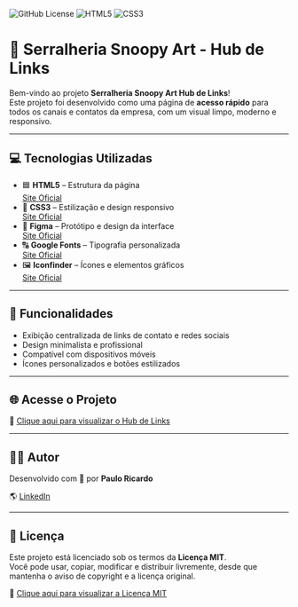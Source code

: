 ![GitHub License](https://img.shields.io/github/license/paulo-ricardo-ffg/Serralheria-Snoopy-Art-Hub-Links?style=for-the-badge)
![HTML5](https://img.shields.io/badge/HTML5--E34F26?style=for-the-badge&logo=html5&logoColor=white)
![CSS3](https://img.shields.io/badge/CSS3--1572B6?style=for-the-badge&logo=css3&logoColor=white)


# 🔗 Serralheria Snoopy Art - Hub de Links

Bem-vindo ao projeto **Serralheria Snoopy Art Hub de Links**!  
Este projeto foi desenvolvido como uma página de **acesso rápido** para todos os canais e contatos da empresa, com um visual limpo, moderno e responsivo.

---

## 💻 Tecnologias Utilizadas

- 🟦 **HTML5** – Estrutura da página  
  [Site Oficial](https://developer.mozilla.org/en-US/docs/Web/HTML)  
- 🎨 **CSS3** – Estilização e design responsivo  
  [Site Oficial](https://developer.mozilla.org/en-US/docs/Web/CSS)  
- 🧩 **Figma** – Protótipo e design da interface  
  [Site Oficial](https://www.figma.com/)  
- 🔠 **Google Fonts** – Tipografia personalizada  
  [Site Oficial](https://fonts.google.com/)  
- 🖼️ **Iconfinder** – Ícones e elementos gráficos  
  [Site Oficial](https://www.iconfinder.com/)
 

---

## 🚀 Funcionalidades

- Exibição centralizada de links de contato e redes sociais  
- Design minimalista e profissional  
- Compatível com dispositivos móveis  
- Ícones personalizados e botões estilizados  

---

## 🌐 Acesse o Projeto

🔗 [Clique aqui para visualizar o Hub de Links](https://paulo-ricardo-ffg.github.io/Serralheria-Snoopy-Art-Hub-Links)

---

## 👨‍💻 Autor

Desenvolvido com 💙 por **Paulo Ricardo**

🌎 [LinkedIn](https://www.linkedin.com/in/paulo-ricardo-00a8aa265/)  

---

## 🧾 Licença

Este projeto está licenciado sob os termos da **Licença MIT**.  
Você pode usar, copiar, modificar e distribuir livremente, desde que mantenha o aviso de copyright e a licença original.  

📜 [Clique aqui para visualizar a Licença MIT](https://opensource.org/licenses/MIT)
